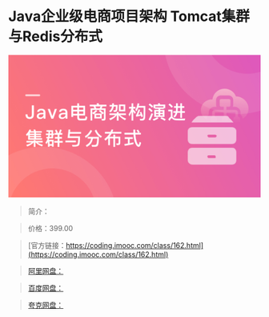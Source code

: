# Java企业级电商项目架构 Tomcat集群与Redis分布式

![img](../../assets/5fcdf73f0902454305400304.png)

> 简介：

> 价格：399.00

> [官方链接：https://coding.imooc.com/class/162.html](https://coding.imooc.com/class/162.html)

> [阿里网盘：]()

> [百度网盘：]()

> [夸克网盘：]()

